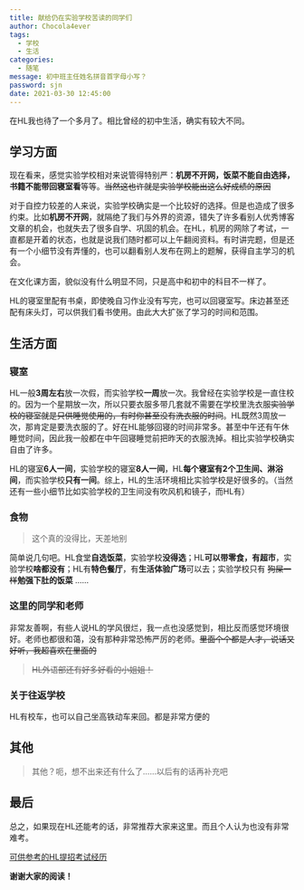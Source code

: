 ```yaml
---
title: 献给仍在实验学校苦读的同学们
author: Chocola4ever
tags:
  - 学校
  - 生活
categories:
  - 随笔
message: 初中班主任姓名拼音首字母小写？
password: sjn
date: 2021-03-30 12:45:00
---
```

在HL我也待了一个多月了。相比曾经的初中生活，确实有较大不同。

## 学习方面

现在看来，感觉实验学校相对来说管得特别严：**机房不开网，饭菜不能自由选择，书籍不能带回寝室看**等等。~~当然这也许就是实验学校能出这么好成绩的原因~~

对于自控力较差的人来说，实验学校确实是一个比较好的选择。但是也造成了很多约束。比如**机房不开网**，就隔绝了我们与外界的资源，错失了许多看别人优秀博客文章的机会，也就失去了很多自学、巩固的机会。在HL，机房的网除了考试，一直都是开着的状态，也就是说我们随时都可以上午翻阅资料。有时讲完题，但是还有一个小细节没有弄懂的，也可以翻看别人发布在网上的题解，获得自主学习的机会。

在文化课方面，貌似没有什么明显不同，只是高中和初中的科目不一样了。

HL的寝室里配有书桌，即使晚自习作业没有写完，也可以回寝室写。床边甚至还配有床头灯，可以供我们看书使用。由此大大扩张了学习的时间和范围。

## 生活方面

### 寝室

HL一般**3周左右**放一次假，而实验学校**一周**放一次。我曾经在实验学校是一直住校的。因为一个星期放一次，所以只要衣服多带几套就不需要在学校里洗衣服~~实验学校的寝室就是只供睡觉使用的，有时你甚至没有洗衣服的时间~~。HL既然3周放一次，那肯定是要洗衣服的了。好在HL能够回寝的时间非常多。甚至中午还有午休睡觉时间，因此我一般都在中午回寝睡觉前把昨天的衣服洗掉。相比实验学校确实自由了许多。

HL的寝室**6人一间**，实验学校的寝室**8人一间**，HL**每个寝室有2个卫生间、淋浴间**，而实验学校**只有一间**。综上，HL的生活环境相比实验学校是好很多的。（当然还有一些小细节比如实验学校的卫生间没有吹风机和镜子，而HL有）

### 食物

> 这个真的没得比，天差地别

简单说几句吧。HL食堂**自选饭菜**，实验学校**没得选**；HL**可以带零食，有超市**，实验学校**啥都没有**；HL有**特色餐厅**，有**生活体验广场**可以去；实验学校只有 ~~狗屎一样~~**勉强下肚的饭菜** ......

### 这里的同学和老师

非常友善啊，有些人说HL的学风很烂，我一点也没感觉到，相比反而感觉环境很好。老师也都很和蔼，没有那种非常恐怖严厉的老师。~~里面个个都是人才，说话又好听，我超喜欢在里面的~~

> ~~HL外语部还有好多好看的小姐姐！~~

### 关于往返学校

HL有校车，也可以自己坐高铁动车来回。都是非常方便的

## 其他

> 其他？呃，想不出来还有什么了......以后有的话再补充吧

## 最后

总之，如果现在HL还能考的话，非常推荐大家来这里。而且个人认为也没有非常难考。

[可供参考的HL提招考试经历](https://chocola4ever.github.io/2021/03/29/%E8%AE%B0HL%E7%9A%84%E6%8F%90%E6%8B%9B%E8%80%83%E8%AF%95/)

**谢谢大家的阅读！**